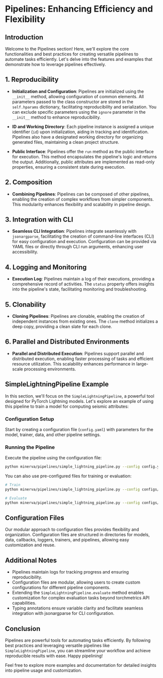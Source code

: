 # Pipelines: Enhancing Efficiency and Flexibility

## Introduction

Welcome to the Pipelines section! Here, we'll explore the core functionalities and best practices for creating versatile pipelines to automate tasks efficiently. Let's delve into the features and examples that demonstrate how to leverage pipelines effectively.

## 1. Reproducibility

- **Initialization and Configuration**: Pipelines are initialized using the `__init__` method, allowing configuration of common elements. All parameters passed to the class constructor are stored in the `self.hparams` dictionary, facilitating reproducibility and serialization. You can exclude specific parameters using the `ignore` parameter in the `__init__` method to enhance reproducibility.

- **ID and Working Directory**: Each pipeline instance is assigned a unique identifier (`id`) upon initialization, aiding in tracking and identification. Pipelines also have a designated working directory for organizing generated files, maintaining a clean project structure.

- **Public Interface**: Pipelines offer the `run` method as the public interface for execution. This method encapsulates the pipeline's logic and returns the output. Additionally, public attributes are implemented as read-only properties, ensuring a consistent state during execution.

## 2. Composition

- **Combining Pipelines**: Pipelines can be composed of other pipelines, enabling the creation of complex workflows from simpler components. This modularity enhances flexibility and scalability in pipeline design.

## 3. Integration with CLI

- **Seamless CLI Integration**: Pipelines integrate seamlessly with `jsonargparse`, facilitating the creation of command-line interfaces (CLI) for easy configuration and execution. Configuration can be provided via YAML files or directly through CLI run arguments, enhancing user accessibility.

## 4. Logging and Monitoring

- **Execution Log**: Pipelines maintain a log of their executions, providing a comprehensive record of activities. The `status` property offers insights into the pipeline's state, facilitating monitoring and troubleshooting.

## 5. Clonability

- **Cloning Pipelines**: Pipelines are clonable, enabling the creation of independent instances from existing ones. The `clone` method initializes a deep copy, providing a clean slate for each clone.

## 6. Parallel and Distributed Environments

- **Parallel and Distributed Execution**: Pipelines support parallel and distributed execution, enabling faster processing of tasks and efficient resource utilization. This scalability enhances performance in large-scale processing environments.

## SimpleLightningPipeline Example

In this section, we'll focus on the `SimpleLightningPipeline`, a powerful tool designed for PyTorch Lightning models. Let's explore an example of using this pipeline to train a model for computing seismic attributes:

### Configuration Setup

Start by creating a configuration file (`config.yaml`) with parameters for the model, trainer, data, and other pipeline settings.

### Running the Pipeline

Execute the pipeline using the configuration file:

```bash
python minerva/pipelines/simple_lightning_pipeline.py --config config.yaml
```

You can also use pre-configured files for training or evaluation:

```bash
# Train
python minerva/pipelines/simple_lightning_pipeline.py --config configs/pipelines/lightning_pipeline/unet_f3_reconstruct_train.yaml 

# Evaluate
python minerva/pipelines/simple_lightning_pipeline.py --config configs/pipelines/lightning_pipeline/unet_f3_reconstruct_evaluate.yaml 
```

## Configuration Files

Our modular approach to configuration files provides flexibility and organization. Configuration files are structured in directories for models, data, callbacks, loggers, trainers, and pipelines, allowing easy customization and reuse.

## Additional Notes

- Pipelines maintain logs for tracking progress and ensuring reproducibility.
- Configuration files are modular, allowing users to create custom configurations for different pipeline components.
- Extending the `SimpleLightningPipeline.evaluate` method enables customization for complex evaluation tasks beyond torchmetrics API capabilities.
- Typing annotations ensure variable clarity and facilitate seamless integration with jsonargparse for CLI configuration.

## Conclusion

Pipelines are powerful tools for automating tasks efficiently. By following best practices and leveraging versatile pipelines like `SimpleLightningPipeline`, you can streamline your workflow and achieve reproducible results with ease. Happy pipelining!

Feel free to explore more examples and documentation for detailed insights into pipeline usage and customization.
